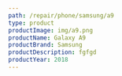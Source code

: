 ```yaml
---
path: /repair/phone/samsung/a9
type: product
productImage: img/a9.png
productName: Galaxy A9
productBrand: Samsung
productDescription: fgfgd
productYear: 2018
---
```

